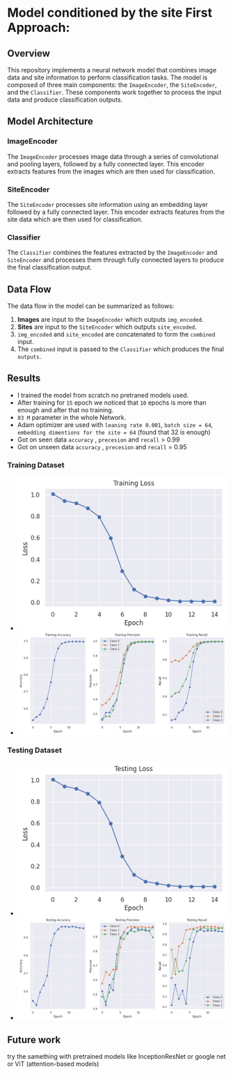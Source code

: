 # Model conditioned by the site First Approach:

## Overview

This repository implements a neural network model that combines image data and site information to perform classification tasks. The model is composed of three main components: the `ImageEncoder`, the `SiteEncoder`, and the `Classifier`. These components work together to process the input data and produce classification outputs.

## Model Architecture

### ImageEncoder
The `ImageEncoder` processes image data through a series of convolutional and pooling layers, followed by a fully connected layer. This encoder extracts features from the images which are then used for classification.

### SiteEncoder
The `SiteEncoder` processes site information using an embedding layer followed by a fully connected layer. This encoder extracts features from the site data which are then used for classification.

### Classifier
The `Classifier` combines the features extracted by the `ImageEncoder` and `SiteEncoder` and processes them through fully connected layers to produce the final classification output.

## Data Flow

The data flow in the model can be summarized as follows:

1. **Images** are input to the `ImageEncoder` which outputs `img_encoded`.
2. **Sites** are input to the `SiteEncoder` which outputs `site_encoded`.
3. `img_encoded` and `site_encoded` are concatenated to form the `combined` input.
4. The `combined` input is passed to the `Classifier` which produces the final `outputs`.

## Results
- I trained the model from scratch no pretraned models used.
- After training for `15` epoch we noticed that `10` epochs is more than enough and after that no training.
- `83 M` parameter in the whole Network.
- Adam optimizer are used with `leaning rate 0.001`, `batch size = 64`, `embedding dimentions for the site = 64` (found that 32 is enough)
- Got on seen data `accuracy` , `precesion` and `recall` > 0.99
- Got on unseen data `accuracy` , `precesion` and `recall` = 0.95


### Training Dataset
- ![image_00](images/training_loss.png)
- ![image_01](images/training_metrics.png)

### Testing Dataset
- ![image_02](images/testing_loss.png)
- ![image_03](images/testing_metrics.png)

## Future work
try the samething with pretrained models like InceptionResNet or google net or ViT (attention-based models)